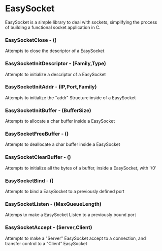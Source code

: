# EasySocket
EasySocket is a simple library to deal with sockets, simplifying the process of building a functional socket application in C.
<br>
### EasySocketClose - ()
Attempts to close the descriptor of a EasySocket
### EasySocketInitDescriptor - (Family,Type)
Attempts to initialize a descriptor of a EasySocket
### EasySocketInitAddr - (IP,Port,Family)
Attempts to initialize the "addr" Structure inside of a EasySocket
### EasySocketInitBuffer - (BufferSize)
Attempts to allocate a char buffer inside a EasySocket
### EasySocketFreeBuffer - ()
Attempts to deallocate a char buffer inside a EasySocket
### EasySocketClearBuffer - ()
Attempts to initialize all the bytes of a buffer, inside a EasySocket, with '\0'
### EasySocketBind - ()
Attempts to bind a EasySocket to a previously defined port
### EasySocketListen - (MaxQueueLength)
Attemps to make a EasySocket Listen to a previously bound port
### EasySocketAccept - (Server,Client)
Attempts to make a "Server" EasySocket accept to a connection, and transfer control to a "Client" EasySocket
